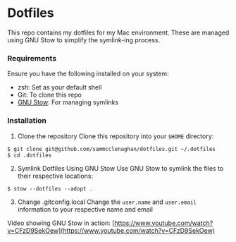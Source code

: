 # Dotfiles
This repo contains my dotfiles for my Mac environment.
These are managed using GNU Stow to simplify the symlink-ing process.

### Requirements
Ensure you have the following installed on your system:
- zsh: Set as your default shell
- Git: To clone this repo
- [GNU Stow](https://www.gnu.org/software/stow/manual/stow.html): For managing symlinks

### Installation
1. Clone the repository
Clone this repository into your `$HOME` directory:
```
$ git clone git@github.com/sammcclenaghan/dotfiles.git ~/.dotfiles
$ cd .dotfiles
```
2. Symlink Dotfiles Using GNU Stow
Use GNU Stow to symlink the files to their respective locations:
```
$ stow --dotfiles --adopt .
```

3. Change .gitconfig.local
Change the `user.name` and `user.email` information to your respective name and email

Video showing GNU Stow in action: [https://www.youtube.com/watch?v=CFzD9SekOew](https://www.youtube.com/watch?v=CFzD9SekOew)
